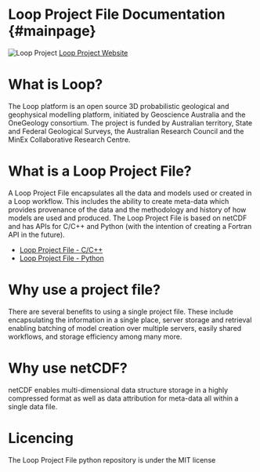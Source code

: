 # Loop Project File Documentation {#mainpage}

<!-- TOC seems to break alignment (also note that if TOC is enabled you MUST use level 1 headers) -->
<!-- [TOC] -->

<!-- I would prefer to have an image linked to the loop project website but Doxygen markdown cannot do this -->
<!-- In Doxygen 1.8.16 (released 9/8/2019) it might be possible -->
![Loop Project](loop_inv.png "Loop Project")
[Loop Project Website](https://loop3d.org)

# What is Loop?
The Loop platform is an open source 3D probabilistic geological and geophysical modelling platform, initiated by Geoscience Australia and the OneGeology consortium. The project is funded by Australian territory, State and Federal Geological Surveys, the Australian Research Council and the MinEx Collaborative Research Centre.

# What is a Loop Project File?
A Loop Project File encapsulates all the data and models used or created in a Loop workflow.  This includes the ability to create meta-data which provides provenance of the data and the methodology and history of how models are used and produced.  The Loop Project File is based on netCDF and has APIs for C/C++ and Python (with the intention of creating a Fortran API in the future).
- [Loop Project File - C/C++](https://github.com/Loop3D/LoopProjectFile-cpp)
- [Loop Project File - Python](https://github.com/Loop3D/LoopProjectFile)

# Why use a project file?
There are several benefits to using a single project file.  These include encapsulating the information in a single place, server storage and retrieval enabling batching of model creation over multiple servers, easily shared workflows, and storage efficiency among many more.

# Why use netCDF?
netCDF enables multi-dimensional data structure storage in a highly compressed format as well as data attribution for meta-data all within a single data file.

# Licencing 
The Loop Project File python repository is under the MIT license

